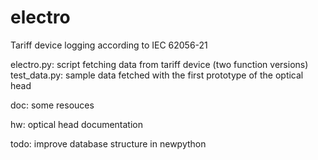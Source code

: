 electro
=======

Tariff device logging according to IEC 62056-21

electro.py: script fetching data from tariff device (two function versions)
test_data.py: sample data fetched with the first prototype of the optical head

doc: some resouces

hw: optical head documentation

todo: improve database structure in newpython

